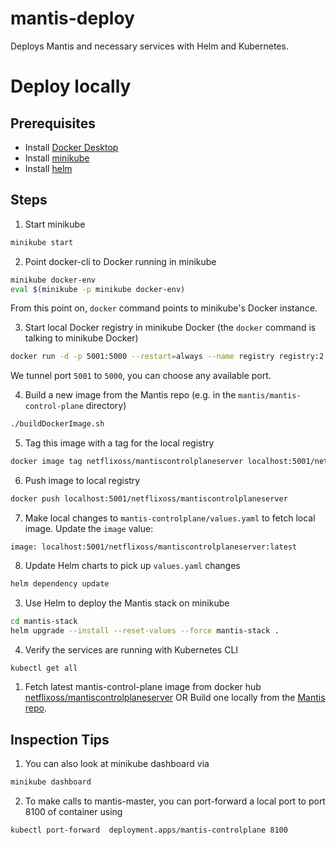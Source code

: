 # mantis-deploy

Deploys Mantis and necessary services with Helm and Kubernetes.

# Deploy locally

## Prerequisites

- Install [Docker Desktop](https://www.docker.com/products/docker-desktop/)
- Install [minikube](https://minikube.sigs.k8s.io/docs/start/)
- Install [helm](https://helm.sh/docs/intro/install/)

## Steps

1. Start minikube
```sh
minikube start
```

2. Point docker-cli to Docker running in minikube
```sh
minikube docker-env
eval $(minikube -p minikube docker-env)
```
From this point on, `docker` command points to minikube's Docker instance.

3. Start local Docker registry in minikube Docker (the `docker` command is talking to minikube Docker)
```sh
docker run -d -p 5001:5000 --restart=always --name registry registry:2
```
We tunnel port `5001` to `5000`, you can choose any available port.

4. Build a new image from the Mantis repo (e.g. in the `mantis/mantis-control-plane` directory)
```sh
./buildDockerImage.sh
```

5. Tag this image with a tag for the local registry
```sh
docker image tag netflixoss/mantiscontrolplaneserver localhost:5001/netflixoss/mantiscontrolplaneserver
```

6. Push image to local registry
```sh
docker push localhost:5001/netflixoss/mantiscontrolplaneserver  
```

7. Make local changes to `mantis-controlplane/values.yaml` to fetch local image. Update the `image` value:
```
image: localhost:5001/netflixoss/mantiscontrolplaneserver:latest
```

8. Update Helm charts to pick up `values.yaml` changes
```sh
helm dependency update  
```

3. Use Helm to deploy the Mantis stack on minikube
```sh
cd mantis-stack
helm upgrade --install --reset-values --force mantis-stack .  
```

4. Verify the services are running with Kubernetes CLI
```sh
kubectl get all
```


1. Fetch latest mantis-control-plane image from docker hub [netflixoss/mantiscontrolplaneserver](https://hub.docker.com/r/netflixoss/mantiscontrolplaneserver/tags) OR Build one locally from the [Mantis repo](https://github.com/Netflix/mantis/blob/master/mantis-control-plane/buildDockerImage.sh).

## Inspection Tips

1. You can also look at minikube dashboard via
```sh
minikube dashboard
```

2. To make calls to mantis-master, you can port-forward a local port to port 8100 of container using
```sh
kubectl port-forward  deployment.apps/mantis-controlplane 8100
```